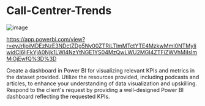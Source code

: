 # Call-Centrer-Trends

![image](https://github.com/user-attachments/assets/d2b36960-8c8a-45e2-ad5c-7501ac8cc2fa)

https://app.powerbi.com/view?r=eyJrIjoiMDEzNzE3NDctZDg5Ny00ZTRiLTlmMTctYTE4MzkwMmI0NTMyIiwidCI6IjFkYjA0Njk1LWI4NzYtNGE1YS04MzQwLWU2MGI4ZTFiZWVhMiIsImMiOjEwfQ%3D%3D

Create a dashboard in Power BI for visualizing relevant KPIs and metrics in the dataset provided.
Utilize the resources provided, including podcasts and articles, to enhance your understanding of data visualization and upskilling.
Respond to the client's request by providing a well-designed Power BI dashboard reflecting the requested KPIs.



